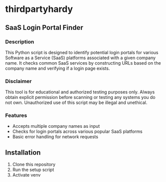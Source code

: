 # thirdpartyhardy
## SaaS Login Portal Finder

### Description
This Python script is designed to identify potential login portals for various Software as a Service (SaaS) platforms associated with a given company name. It checks common SaaS services by constructing URLs based on the company name and verifying if a login page exists.

### Disclaimer
This tool is for educational and authorized testing purposes only. Always obtain explicit permission before scanning or testing any systems you do not own. Unauthorized use of this script may be illegal and unethical.

### Features
- Accepts multiple company names as input
- Checks for login portals across various popular SaaS platforms
- Basic error handling for network requests

## Installation
1. Clone this repository 
2. Run the setup script
3. Activate venv
